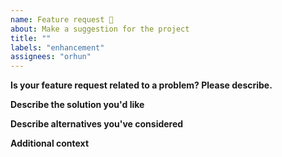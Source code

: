 ```yaml
---
name: Feature request 🐙
about: Make a suggestion for the project
title: ""
labels: "enhancement"
assignees: "orhun"
---
```


**Is your feature request related to a problem? Please describe.**

<!--- A clear and concise description of what the problem is. Ex. I'm always frustrated when [...] -->

**Describe the solution you'd like**

<!--- A clear and concise description of what you want to happen. -->

**Describe alternatives you've considered**

<!--- A clear and concise description of any alternative solutions or features you've considered. -->

**Additional context**

<!--- Add any other context or screenshots about the feature request here. -->
